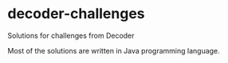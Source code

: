 # decoder-challenges
Solutions for challenges from Decoder

Most of the solutions are written in Java programming language.
